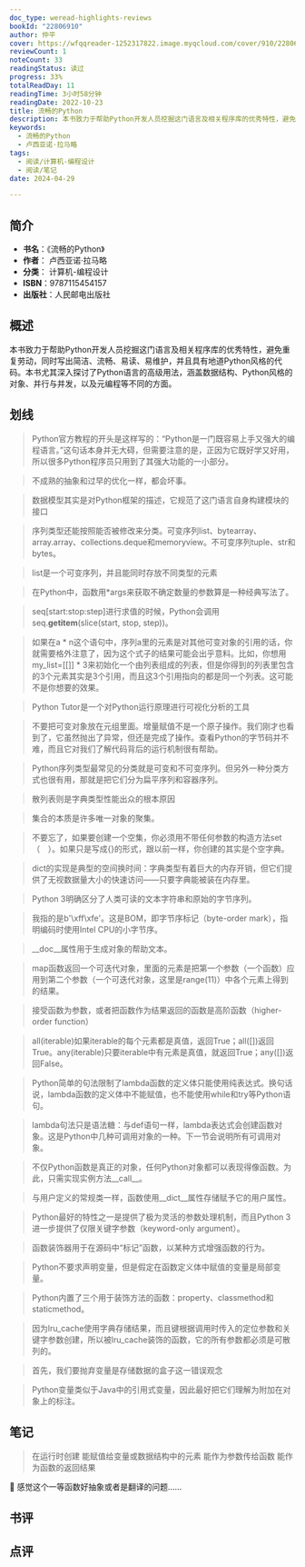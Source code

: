```yaml
---
doc_type: weread-highlights-reviews
bookId: "22806910"
author: 仲平
cover: https://wfqqreader-1252317822.image.myqcloud.com/cover/910/22806910/t7_22806910.jpg
reviewCount: 1
noteCount: 33
readingStatus: 读过
progress: 33%
totalReadDay: 11
readingTime: 3小时58分钟
readingDate: 2022-10-23
title: 流畅的Python
description: 本书致力于帮助Python开发人员挖掘这门语言及相关程序库的优秀特性，避免重复劳动，同时写出简洁、流畅、易读、易维护，并且具有地道Python风格的代码。本书尤其深入探讨了Python语言的高级用法，涵盖数据结构、Python风格的对象、并行与并发，以及元编程等不同的方面。
keywords:
  - 流畅的Python
  - 卢西亚诺·拉马略
tags:
  - 阅读/计算机-编程设计
  - 阅读/笔记
date: 2024-04-29

---
```


## 简介

- **书名**：《流畅的Python》
- **作者**： 卢西亚诺·拉马略
- **分类**： 计算机-编程设计
- **ISBN**：9787115454157
- **出版社**：人民邮电出版社

## 概述

本书致力于帮助Python开发人员挖掘这门语言及相关程序库的优秀特性，避免重复劳动，同时写出简洁、流畅、易读、易维护，并且具有地道Python风格的代码。本书尤其深入探讨了Python语言的高级用法，涵盖数据结构、Python风格的对象、并行与并发，以及元编程等不同的方面。

## 划线 
 

> Python官方教程的开头是这样写的：“Python是一门既容易上手又强大的编程语言。”这句话本身并无大碍，但需要注意的是，正因为它既好学又好用，所以很多Python程序员只用到了其强大功能的一小部分。 

> 不成熟的抽象和过早的优化一样，都会坏事。 

> 数据模型其实是对Python框架的描述，它规范了这门语言自身构建模块的接口 

> 序列类型还能按照能否被修改来分类。可变序列list、bytearray、array.array、collections.deque和memoryview。不可变序列tuple、str和bytes。 

> list是一个可变序列，并且能同时存放不同类型的元素 

> 在Python中，函数用*args来获取不确定数量的参数算是一种经典写法了。 

> seq[start:stop:step]进行求值的时候，Python会调用seq.__getitem__(slice(start, stop, step))。 

> 如果在a * n这个语句中，序列a里的元素是对其他可变对象的引用的话，你就需要格外注意了，因为这个式子的结果可能会出乎意料。比如，你想用my_list=[[]] * 3来初始化一个由列表组成的列表，但是你得到的列表里包含的3个元素其实是3个引用，而且这3个引用指向的都是同一个列表。这可能不是你想要的效果。 

> Python Tutor是一个对Python运行原理进行可视化分析的工具 

> 不要把可变对象放在元组里面。增量赋值不是一个原子操作。我们刚才也看到了，它虽然抛出了异常，但还是完成了操作。查看Python的字节码并不难，而且它对我们了解代码背后的运行机制很有帮助。 

> Python序列类型最常见的分类就是可变和不可变序列。但另外一种分类方式也很有用，那就是把它们分为扁平序列和容器序列。 

> 散列表则是字典类型性能出众的根本原因 

> 集合的本质是许多唯一对象的聚集。 

> 不要忘了，如果要创建一个空集，你必须用不带任何参数的构造方法set（　）。如果只是写成{}的形式，跟以前一样，你创建的其实是个空字典。 

> dict的实现是典型的空间换时间：字典类型有着巨大的内存开销，但它们提供了无视数据量大小的快速访问——只要字典能被装在内存里。 

> Python 3明确区分了人类可读的文本字符串和原始的字节序列。 

> 我指的是b'\xff\xfe'。这是BOM，即字节序标记（byte-order mark），指明编码时使用Intel CPU的小字节序。 

> __doc__属性用于生成对象的帮助文本。 

> map函数返回一个可迭代对象，里面的元素是把第一个参数（一个函数）应用到第二个参数（一个可迭代对象，这里是range(11)）中各个元素上得到的结果。 

> 接受函数为参数，或者把函数作为结果返回的函数是高阶函数（higher-order function） 

> all(iterable)如果iterable的每个元素都是真值，返回True；all([])返回True。any(iterable)只要iterable中有元素是真值，就返回True；any([])返回False。 

> Python简单的句法限制了lambda函数的定义体只能使用纯表达式。换句话说，lambda函数的定义体中不能赋值，也不能使用while和try等Python语句。 

> lambda句法只是语法糖：与def语句一样，lambda表达式会创建函数对象。这是Python中几种可调用对象的一种。下一节会说明所有可调用对象。 

> 不仅Python函数是真正的对象，任何Python对象都可以表现得像函数。为此，只需实现实例方法__call__。 

> 与用户定义的常规类一样，函数使用__dict__属性存储赋予它的用户属性。 

> Python最好的特性之一是提供了极为灵活的参数处理机制，而且Python 3进一步提供了仅限关键字参数（keyword-only argument）。 

> 函数装饰器用于在源码中“标记”函数，以某种方式增强函数的行为。 

> Python不要求声明变量，但是假定在函数定义体中赋值的变量是局部变量。 

> Python内置了三个用于装饰方法的函数：property、classmethod和staticmethod。 

> 因为lru_cache使用字典存储结果，而且键根据调用时传入的定位参数和关键字参数创建，所以被lru_cache装饰的函数，它的所有参数都必须是可散列的。 

> 首先，我们要抛弃变量是存储数据的盒子这一错误观念 

> Python变量类似于Java中的引用式变量，因此最好把它们理解为附加在对象上的标注。

## 笔记


> 在运行时创建
能赋值给变量或数据结构中的元素
能作为参数传给函数
能作为函数的返回结果

💭 感觉这个一等函数好抽象或者是翻译的问题……

## 书评


## 点评
